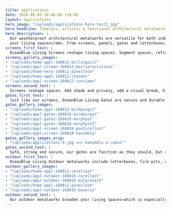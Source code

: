 ```yaml
---
title: applications
date: 2016-06-03 16:46:00 +10:00
layout: applications
hero_image: "/uploads/applications-hero-test2.jpg"
hero_headline: Timeless, artistic & functional architectural metalworks.
hero_description: |
  Our weatherproof architectural metalworks are versatile for both indoor and outdoor living<em>, sculpting light and anchoring areas to transform
  your living spaces</em>. From screens, panels, gates and letterboxes, to signage, wall art and garden sculpture, we create and manufacture your designs.
screens_first_text: |
  OceanBlue Living Screens reshape living spaces. Segment spaces, reframe views and create shade and privacy by filtering light.
screens_gallery_images:
- "/uploads/home-appl-160812-billingaicl"
- "/uploads/appl-screen-160812-barriersolutions"
- "/uploads/home-hero-160812-pineclose"
- "/uploads/home-appl-160812-chandos"
- "/uploads/appl-screen-160812-runciman"
screens_second_text: |
  Screens reshape spaces. Add shade and privacy, add a visual break, hide or reframe a view, segment a room, redirect routes through your house or office, and at the same time, make the objects functional and beautiful. Our screens are weatherproof, so they can be used both indoors and outdoors. And they're durable—we guarantee our finishes to industry standards. Our screens surpass building compliance codes and are precisely installed to the highest standard.
gates_first_text: |
  Just like our screens, OceanBlue Living Gates are secure and durable yet aesthetically pleasing to blend into your surrounding environment. They can be remotely operated with buttons or your smartphone.
gates_gallery_images:
- "/uploads/home-appl-160812-birdwingst"
- "/uploads/appl-gates-160816-birdwingst"
- "/uploads/appl-gates-160816-murphyst"
- "/uploads/appl-gates-160816-murphyst2"
- "/uploads/appl-screen-160816-ponticellost"
- "/uploads/appl-screen-160818-kanimbla"
gates_gallery_images_orig:
- "/uploads/applications-9.jpg <== kanimbla a'comin'"
gates_second_text: |
  Safe, strong and secure, our gates are function as they should, but as custom designed architectural objects, they complement and enhance your living spaces rather than compromising them. Our pattern designs increase privacy with restricting airflow, and allow a great range versatility in application. All our gates surpass building compliance codes, including safe edges, and are installed with the technical craftsmanship we pride ourselves on.
outdoor_first_text: |
  OceanBlue Living Outdoor metalworks include letterboxes, fire-pits, columns and sculpture. With our versatile cutting technology, if you have an idea, we can create it.
outdoor_gallery_images:
- "/uploads/home-appl-160812-corellast"
- "/uploads/appl-outdoor-160816-corellast"
- "/uploads/appl-outdoor-160816-mulgraverd"
- "/uploads/home-appl-160812-pineclose"
- "/uploads/appl-outdoor-160816-boserio"
outdoor_second_text: |
  Our outdoor metalworks broaden your living spaces—which is especially useful in tropical Queensland—by complementing your existing living spaces using architectural objects that blend into your natural surroundings. All-weather durable finishes and materials mean the objects improve in appearance with age. Of course, we can design and cut any pattern you wish, to match your living space. And some of our fire-pits even fold away, to avoid inevitable backyard cricket crashes.
---
```


